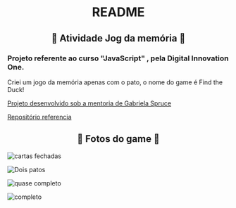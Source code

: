 <h1 align="center">README</h1>
<h2 align="center">🤍 Atividade Jog da memória 🤍</h2>

<h3>
Projeto referente ao curso "JavaScript" , pela Digital Innovation One.
</h3>
  

Criei um jogo da memória apenas com o pato, o nome do game é Find the Duck! 

<a href="https://github.com/SpruceGabriela">Projeto desenvolvido sob a mentoria de Gabriela Spruce</a> 

<a href="https://github.com/SpruceGabriela/jogo-da-memoria-dio">Repositório referencia</a> 

<h2 align="center">🤍 Fotos do game 🤍</h2>

![cartas fechadas](https://user-images.githubusercontent.com/79655661/172028809-ea67f6b9-2e72-467f-9dde-e31255b765be.png)

![Dois patos](https://user-images.githubusercontent.com/79655661/172028810-77f7ddb9-5795-453c-8009-a8cbc1c95318.png)

![quase completo](https://user-images.githubusercontent.com/79655661/172028811-110d1386-d6de-4df6-8326-cd60ff07ae1d.png)

![completo](https://user-images.githubusercontent.com/79655661/172028813-7985dff0-b547-4c95-8db8-965758e4f47e.png)
